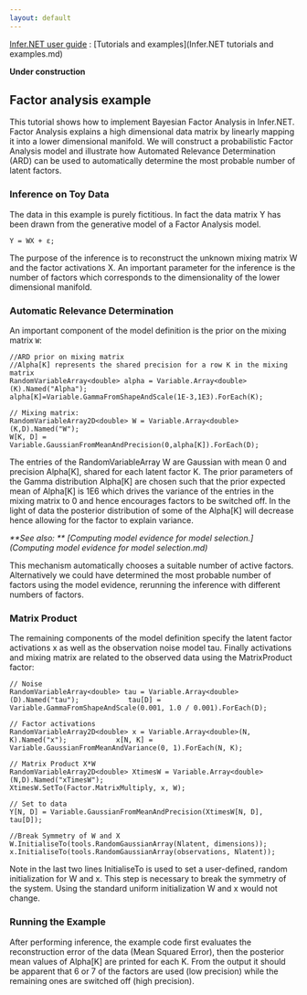 ```yaml
---
layout: default
---
```


[Infer.NET user guide](index.md) : [Tutorials and examples](Infer.NET tutorials and examples.md) 
 
__Under construction__

## Factor analysis example

This tutorial shows how to implement Bayesian Factor Analysis in Infer.NET. Factor Analysis explains a high dimensional data matrix by linearly mapping it into a lower dimensional manifold. We will construct a probabilistic Factor Analysis model and illustrate how Automated Relevance Determination (ARD) can be used to automatically determine the most probable number of latent factors.

### Inference on Toy Data

The data in this example is purely fictitious. In fact the data matrix Y has been drawn from the generative model of a Factor Analysis model.
```
Y = WX + ε;
```
The purpose of the inference is to reconstruct the unknown mixing matrix W and the factor activations X. An important parameter for the inference is the number of factors which corresponds to the dimensionality of the lower dimensional manifold.

### Automatic Relevance Determination

An important component of the model definition is the prior on the mixing matrix `W`:

```
//ARD prior on mixing matrix
//Alpha[K] represents the shared precision for a row K in the mixing matrix
RandomVariableArray<double> alpha = Variable.Array<double>(K).Named("Alpha");
alpha[K]=Variable.GammaFromShapeAndScale(1E-3,1E3).ForEach(K);

// Mixing matrix:
RandomVariableArray2D<double> W = Variable.Array<double>(K,D).Named("W");
W[K, D] = Variable.GaussianFromMeanAndPrecision(0,alpha[K]).ForEach(D);
```
The entries of the RandomVariableArray W are Gaussian with mean 0 and precision Alpha[K], shared for each latent factor K. The prior parameters of the Gamma distribution Alpha[K] are chosen such that the prior expected mean of Alpha[K] is 1E6 which drives the variance of the entries in the mixing matrix to 0 and hence encourages factors to be switched off. In the light of data the posterior distribution of some of the Alpha[K] will decrease hence allowing for the factor to explain variance.

_**See also: ** [Computing model evidence for model selection.](Computing model evidence for model selection.md)_

This mechanism automatically chooses a suitable number of active factors. Alternatively we could have determined the most probable number of factors using the model evidence, rerunning the inference with different numbers of factors.

### Matrix Product

The remaining components of the model definition specify the latent factor activations x as well as the observation noise model tau.
Finally activations and mixing matrix are related to the observed data using the MatrixProduct factor:

```
// Noise
RandomVariableArray<double> tau = Variable.Array<double>(D).Named("tau");            tau[D] = Variable.GammaFromShapeAndScale(0.001, 1.0 / 0.001).ForEach(D);

// Factor activations
RandomVariableArray2D<double> x = Variable.Array<double>(N, K).Named("x");            x[N, K] = Variable.GaussianFromMeanAndVariance(0, 1).ForEach(N, K);

// Matrix Product X*W
RandomVariableArray2D<double> XtimesW = Variable.Array<double>(N,D).Named("xTimesW");
XtimesW.SetTo(Factor.MatrixMultiply, x, W);

// Set to data
Y[N, D] = Variable.GaussianFromMeanAndPrecision(XtimesW[N, D], tau[D]);

//Break Symmetry of W and X
W.InitialiseTo(tools.RandomGaussianArray(Nlatent, dimensions));
x.InitialiseTo(tools.RandomGaussianArray(observations, Nlatent));
```

Note in the last two lines InitialiseTo is used to set a user-defined, random initialization for W and x. This step is necessary to break the symmetry of the system. Using the standard uniform initialization W and x would not change.

### Running the Example

After performing inference, the example code first evaluates the reconstruction error of the data (Mean Squared Error), then the posterior mean values of Alpha[K] are printed for each K. From the output it should be apparent that 6 or 7 of the factors are used (low precision) while the remaining ones are switched off (high precision).